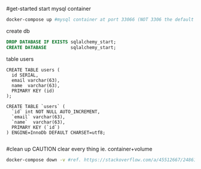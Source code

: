 #get-started
start mysql container
```bash
docker-compose up #mysql container at port 33066 (NOT 3306 the default mysql port)
```

create db
```sql
DROP DATABASE IF EXISTS sqlalchemy_start;
CREATE DATABASE         sqlalchemy_start;
```

table users
```postgresql
CREATE TABLE users (
  id SERIAL,
  email varchar(63),
  name  varchar(63),
  PRIMARY KEY (id)
);
```

```mysql
CREATE TABLE `users` (
  `id` int NOT NULL AUTO_INCREMENT,
  `email` varchar(63),
  `name`  varchar(63),
  PRIMARY KEY (`id`)
) ENGINE=InnoDb DEFAULT CHARSET=utf8;


```

#clean up
CAUTION clear every thing ie. container+volume
```bash
docker-compose down -v #ref. https://stackoverflow.com/a/45512667/248616
```
